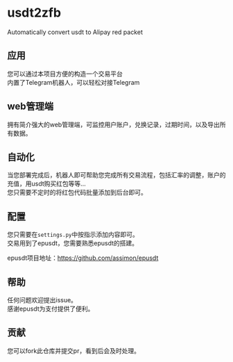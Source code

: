 # usdt2zfb
Automatically convert usdt to Alipay red packet

## 应用
您可以通过本项目方便的构造一个交易平台\
内置了Telegram机器人，可以轻松对接Telegram

## web管理端
拥有简介强大的web管理端，可监控用户账户，兑换记录，过期时间，以及导出所有数据。

## 自动化
当您部署完成后，机器人即可帮助您完成所有交易流程，包括汇率的调整，账户的充值，用usdt购买红包等等...\
您只需要不定时的将红包代码批量添加到后台即可。

## 配置
您只需要在```settings.py```中按指示添加内容即可。\
交易用到了epusdt，您需要熟悉epusdt的搭建。

epusdt项目地址：https://github.com/assimon/epusdt

## 帮助
任何问题欢迎提出issue。\
感谢epusdt为支付提供了便利。

## 贡献
您可以fork此仓库并提交pr，看到后会及时处理。
